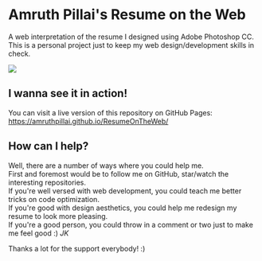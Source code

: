 # Amruth Pillai's Resume on the Web
A web interpretation of the resume I designed using Adobe Photoshop CC.  
This is a personal project just to keep my web design/development skills in check.

<img src="https://github.com/AmruthPillai/ResumeOnTheWeb/blob/master/images/amruth-resume-mockup.jpg?raw=true" width="auto" />

## I wanna see it in action!
You can visit a live version of this repository on GitHub Pages:  
https://amruthpillai.github.io/ResumeOnTheWeb/

## How can I help?
Well, there are a number of ways where you could help me.  
First and foremost would be to follow me on GitHub, star/watch the interesting repositories.  
If you're well versed with web development, you could teach me better tricks on code optimization.  
If you're good with design aesthetics, you could help me redesign my resume to look more pleasing.  
If you're a good person, you could throw in a comment or two just to make me feel good :) *JK*

Thanks a lot for the support everybody! :)
